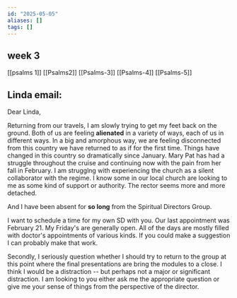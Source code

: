 ```yaml
---
id: "2025-05-05"
aliases: []
tags: []
---
```

## week 3
[[psalms 1]]
[[Psalms2]]
[[Psalms-3]]
[[Psalms-4]]
[[Psalms-5]]


## Linda email:
Dear Linda,

Returning from our travels, I am slowly trying to get my feet back on the ground. Both of us are feeling **alienated** in a variety of ways, each of us in different ways. In a big and amorphous way, we are feeling disconnected from this country we have returned to as if for the first time. Things have changed in this country so dramatically since January. Mary Pat has had a struggle throughout the cruise and continuing now with the pain from her fall in February. I am strugglng with experiencing the church as a silent collaborator with the regime. I know some in our local church are looking to me as some kind of support or authority. The rector seems more and more detached. 

And I have been absent for **so long** from the Spiritual Directors Group. 

I want to schedule a time for my own SD with you. Our last appointment was February 21. My Friday's are generally open. All of the days are mostly filled with doctor's appointments of various kinds. If you could make a suggestion I can probably make that work.

Secondly, I seriously question whether I should try to return to the group at this point where the final presentations are bring the modules to a close. I think I would be a distraction -- but perhaps not a major or significant distraction. I am looking to you either ask me the appropriate question or give me your sense of things from the perspective of the director.
